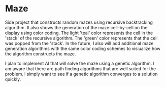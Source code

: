 # Maze
  Side project that constructs random mazes using recursive backtracking algorithm. It also shows the generation of the maze cell-by-cell on the display using color coding. The light 'teal' color represents the cell in the 'stack' of the recursive algorithm. The 'green' color represents that the cell was popped from the 'stack'. In the future, I also will add additional maze generation algorithms with the same color coding schemes to visiualize how the algorithm constructs the maze.

  I plan to implement AI that will solve the maze using a genetic algorithm. I am aware that there are path finding algorithms that are well suited for the problem. I simply want to see if a genetic algorithm converges to a solution quickly.
